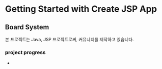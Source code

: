 
# Getting Started with Create JSP App

## Board System
본 프로젝트는 Java, JSP 프로젝트로써, 커뮤니티를 제작하고 있습니다.

### project progress
- 


